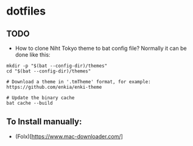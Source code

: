 # dotfiles


## TODO

- How to clone Niht Tokyo theme to bat config file? Normally it can be done like this:

```
mkdir -p "$(bat --config-dir)/themes"
cd "$(bat --config-dir)/themes"

# Download a theme in '.tmTheme' format, for example:
https://github.com/enkia/enki-theme

# Update the binary cache
bat cache --build
```


## To Install manually:

- (Folx)[https://www.mac-downloader.com/]
